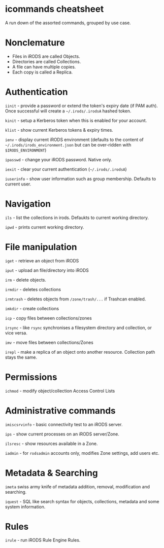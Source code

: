 # icommands cheatsheet

A run down of the assorted commands, grouped by use case.

# Nonclemature

* Files in iRODS are called Objects.
* Directories are called Collections.
* A file can have multiple copies. 
* Each copy is called a Replica.


# Authentication

`iinit` - provide a password or extend the token's expiry date (if PAM auth). Once successful will create a `~/.irods/.irodsA` hashed token.

`kinit` - setup a Kerberos token when this is enabled for your account.

`klist` - show current Kerberos tokens & expiry times.

`ienv` - display current iRODS environment (defaults to the content of 
`~/.irods/irods_environment.json` but can be over-ridden with `$IRODS_ENVIRONMENT`)

`ipasswd` - change your iRODS password. Native only.

`iexit` - clear your current authentication (`~/.irods/.irodsA`)

`iuserinfo` - show user information such as group membership. Defaults to current user.

# Navigation

`ils` - list the collections in irods. Defaukts to current working directory.

`ipwd` - prints current working directory.

# File manipulation

`iget` - retrieve an object from iRODS

`iput` - upload an file/directory into iRODS

`irm` - delete objects.

`irmdir` - deletes collections

`irmtrash` - deletes objects from `/zone/trash/...` if Trashcan enabled.

`imkdir` - create collections

`icp` - copy files between collections/zones

`irsync` - like `rsync` synchronises a filesystem directory and collection, or vice versa.

`imv` - move files between collections/Zones

`irepl` - make a replica of an object onto another resource. Collection path stays the same.


# Permissions

`ichmod` - modify object/collection Access Control Lists

# Administrative commands

`imiscsrvinfo` - basic connectivity test to an iRODS server.

`ips` - show current processes on an iRODS server/Zone.

`ilsresc` - show resources available in a Zone.

`iadmin` - for `rodsadmin` accounts only, modifies Zone settings, add users etc.


# Metadata & Searching

`imeta` swiss army knife of metadata addition, removal, modification and searching.

`iquest` - SQL like search syntax for objects, collections, metadata and some system information.


# Rules

`irule` - run iRODS Rule Engine Rules.
